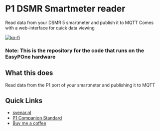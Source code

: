 # P1 DSMR Smartmeter reader
Read data from your DSMR 5 smartmeter and publish it to MQTT
Comes with a web-interface for quick data viewing

[![ko-fi](https://www.ko-fi.com/img/githubbutton_sm.svg)](https://ko-fi.com/Z8Z314C2H)

### Note: This is the repository for the code that runs on the EasyPOne hardware

## What this does
Read data from the P1 port of your smartmeter and publishing it to MQTT

## Quick Links
- [svenar.nl](svenar.nl)
- [P1 Companion Standard](https://www.netbeheernederland.nl/_upload/Files/Slimme_meter_15_a727fce1f1.pdf)
- [Buy me a coffee](https://ko-fi.com/Z8Z314C2H)